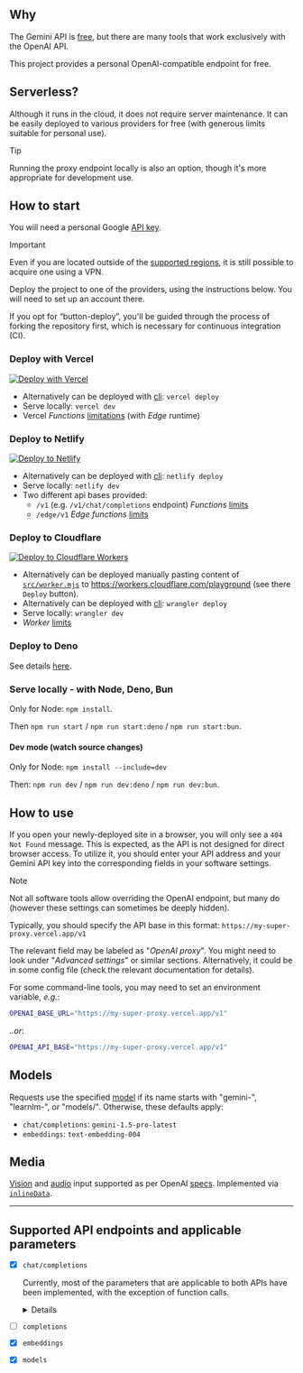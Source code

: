 ## Why

The Gemini API is [free](https://ai.google.dev/pricing "limits applied!"),
but there are many tools that work exclusively with the OpenAI API.

This project provides a personal OpenAI-compatible endpoint for free.

## Serverless?

Although it runs in the cloud, it does not require server maintenance.
It can be easily deployed to various providers for free
(with generous limits suitable for personal use).

> [!TIP]
> Running the proxy endpoint locally is also an option,
> though it's more appropriate for development use.

## How to start

You will need a personal Google [API key](https://makersuite.google.com/app/apikey).

> [!IMPORTANT]
> Even if you are located outside of the [supported regions](https://ai.google.dev/gemini-api/docs/available-regions#available_regions),
> it is still possible to acquire one using a VPN.

Deploy the project to one of the providers, using the instructions below.
You will need to set up an account there.

If you opt for “button-deploy”, you'll be guided through the process of forking the repository first,
which is necessary for continuous integration (CI).

### Deploy with Vercel

[![Deploy with Vercel](https://vercel.com/button)](https://vercel.com/new/clone?repository-url=https://github.com/PublicAffairs/openai-gemini&repository-name=my-openai-gemini)

- Alternatively can be deployed with [cli](https://vercel.com/docs/cli):
  `vercel deploy`
- Serve locally: `vercel dev`
- Vercel _Functions_ [limitations](https://vercel.com/docs/functions/limitations) (with _Edge_ runtime)

### Deploy to Netlify

[![Deploy to Netlify](https://www.netlify.com/img/deploy/button.svg)](https://app.netlify.com/start/deploy?repository=https://github.com/PublicAffairs/openai-gemini&integrationName=integrationName&integrationSlug=integrationSlug&integrationDescription=integrationDescription)

- Alternatively can be deployed with [cli](https://docs.netlify.com/cli/get-started/):
  `netlify deploy`
- Serve locally: `netlify dev`
- Two different api bases provided:
  - `/v1` (e.g. `/v1/chat/completions` endpoint)
    _Functions_ [limits](https://docs.netlify.com/functions/get-started/?fn-language=js#synchronous-function-2)
  - `/edge/v1`
    _Edge functions_ [limits](https://docs.netlify.com/edge-functions/limits/)

### Deploy to Cloudflare

[![Deploy to Cloudflare Workers](https://deploy.workers.cloudflare.com/button)](https://deploy.workers.cloudflare.com/?url=https://github.com/PublicAffairs/openai-gemini)

- Alternatively can be deployed manually pasting content of [`src/worker.mjs`](src/worker.mjs)
  to https://workers.cloudflare.com/playground (see there `Deploy` button).
- Alternatively can be deployed with [cli](https://developers.cloudflare.com/workers/wrangler/):
  `wrangler deploy`
- Serve locally: `wrangler dev`
- _Worker_ [limits](https://developers.cloudflare.com/workers/platform/limits/#worker-limits)

### Deploy to Deno

See details [here](https://github.com/PublicAffairs/openai-gemini/discussions/19).

### Serve locally - with Node, Deno, Bun

Only for Node: `npm install`.

Then `npm run start` / `npm run start:deno` / `npm run start:bun`.

#### Dev mode (watch source changes)

Only for Node: `npm install --include=dev`

Then: `npm run dev` / `npm run dev:deno` / `npm run dev:bun`.

## How to use

If you open your newly-deployed site in a browser, you will only see a `404 Not Found` message. This is expected, as the API is not designed for direct browser access.
To utilize it, you should enter your API address and your Gemini API key into the corresponding fields in your software settings.

> [!NOTE]
> Not all software tools allow overriding the OpenAI endpoint, but many do
> (however these settings can sometimes be deeply hidden).

Typically, you should specify the API base in this format:
`https://my-super-proxy.vercel.app/v1`

The relevant field may be labeled as "_OpenAI proxy_".
You might need to look under "_Advanced settings_" or similar sections.
Alternatively, it could be in some config file (check the relevant documentation for details).

For some command-line tools, you may need to set an environment variable, _e.g._:

```sh
OPENAI_BASE_URL="https://my-super-proxy.vercel.app/v1"
```

_..or_:

```sh
OPENAI_API_BASE="https://my-super-proxy.vercel.app/v1"
```

## Models

Requests use the specified [model] if its name starts with "gemini-", "learnlm-",
or "models/". Otherwise, these defaults apply:

- `chat/completions`: `gemini-1.5-pro-latest`
- `embeddings`: `text-embedding-004`

[model]: https://ai.google.dev/gemini-api/docs/models/gemini

## Media

[Vision] and [audio] input supported as per OpenAI [specs].
Implemented via [`inlineData`](https://ai.google.dev/api/caching#Part).

[vision]: https://platform.openai.com/docs/guides/vision
[audio]: https://platform.openai.com/docs/guides/audio?audio-generation-quickstart-example=audio-in
[specs]: https://platform.openai.com/docs/api-reference/chat/create

---

## Supported API endpoints and applicable parameters

- [x] `chat/completions`

  Currently, most of the parameters that are applicable to both APIs have been implemented,
  with the exception of function calls.
  <details>

  - [x] `messages`
    - [x] `content`
    - [x] `role`
      - [x] "system" (=>`system_instruction`)
      - [x] "user"
      - [x] "assistant"
      - [ ] "tool" (v1beta)
    - [ ] `name`
    - [ ] `tool_calls`
  - [x] `model`
  - [x] `frequency_penalty`
  - [ ] `logit_bias`
  - [ ] `logprobs`
  - [ ] `top_logprobs`
  - [x] `max_tokens`, `max_completion_tokens`
  - [x] `n` (`candidateCount` <8, not for streaming)
  - [x] `presence_penalty`
  - [x] `response_format`
    - [x] "json_object"
    - [x] "json_schema" (a select subset of an OpenAPI 3.0 schema object)
    - [x] "text"
  - [ ] `seed`
  - [x] `stop`: string|array (`stopSequences` [1,5])
  - [x] `stream`
  - [x] `stream_options`
    - [x] `include_usage`
  - [x] `temperature` (0.0..2.0 for OpenAI, but Gemini supports up to infinity)
  - [x] `top_p`
  - [ ] `tools` (v1beta)
  - [ ] `tool_choice` (v1beta)
  - [ ] `parallel_tool_calls`

  </details>

- [ ] `completions`
- [x] `embeddings`
- [x] `models`
